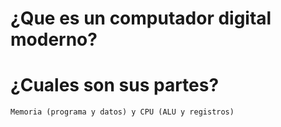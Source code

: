# ¿Que es un computador digital moderno?

# ¿Cuales son sus partes?
    Memoria (programa y datos) y CPU (ALU y registros)
